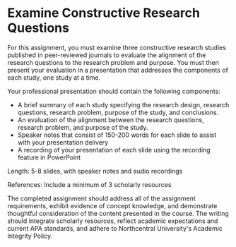 # Examine Constructive Research Questions

For this assignment, you must examine three constructive research studies published in peer-reviewed journals to evaluate the alignment of the research questions to the research problem and purpose. You must then present your evaluation in a presentation that addresses the components of each study, one study at a time.

Your professional presentation should contain the following components:

- A brief summary of each study specifying the research design, research questions, research problem, purpose of the study, and conclusions.
- An evaluation of the alignment between the research questions, research problem, and purpose of the study.
- Speaker notes that consist of 150-200 words for each slide to assist with your presentation delivery
- A recording of your presentation of each slide using the recording feature in PowerPoint

Length: 5-8 slides, with speaker notes and audio recordings

References: Include a minimum of 3 scholarly resources

The completed assignment should address all of the assignment requirements, exhibit evidence of concept knowledge, and demonstrate thoughtful consideration of the content presented in the course. The writing should integrate scholarly resources, reflect academic expectations and current APA standards, and adhere to Northcentral University's Academic Integrity Policy.
